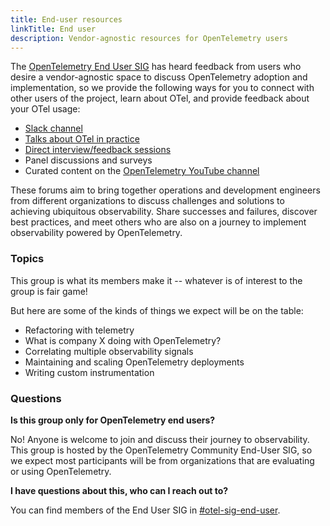 ```yaml
---
title: End-user resources
linkTitle: End user
description: Vendor-agnostic resources for OpenTelemetry users
---
```


The
[OpenTelemetry End User SIG](https://github.com/open-telemetry/community/tree/main/working-groups/end-user)
has heard feedback from users who desire a vendor-agnostic space to discuss
OpenTelemetry adoption and implementation, so we provide the following ways for
you to connect with other users of the project, learn about OTel, and provide
feedback about your OTel usage:

- [Slack channel](slack-channel/)
- [Talks about OTel in practice](otel-in-practice/)
- [Direct interview/feedback sessions](interviews-feedback/)
- Panel discussions and surveys
- Curated content on the
  [OpenTelemetry YouTube channel](https://www.youtube.com/@otel-official)

These forums aim to bring together operations and development engineers from
different organizations to discuss challenges and solutions to achieving
ubiquitous observability. Share successes and failures, discover best practices,
and meet others who are also on a journey to implement observability powered by
OpenTelemetry.

### Topics

This group is what its members make it -- whatever is of interest to the group
is fair game!

But here are some of the kinds of things we expect will be on the table:

- Refactoring with telemetry
- What is company X doing with OpenTelemetry?
- Correlating multiple observability signals
- Maintaining and scaling OpenTelemetry deployments
- Writing custom instrumentation

### Questions

**Is this group only for OpenTelemetry end users?**

No! Anyone is welcome to join and discuss their journey to observability. This
group is hosted by the OpenTelemetry Community End-User SIG, so we expect most
participants will be from organizations that are evaluating or using
OpenTelemetry.

**I have questions about this, who can I reach out to?**

You can find members of the End User SIG in
[#otel-sig-end-user](https://cloud-native.slack.com/archives/C01RT3MSWGZ).
